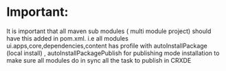   Important:
  ===========
  
  It is important that all maven sub modules ( multi module project) should have this added in pom.xml.
  i.e all modules ui.apps,core,dependencies,content has  profile with autoInstallPackage (local install) , autoInstallPackagePublish
  for publishing mode installation to make sure all modules do in sync all the task to publish in CRXDE
  
  
